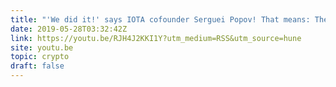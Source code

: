 ```yaml
---
title: "'We did it!' says IOTA cofounder Serguei Popov! That means: The coordicide is only a matter of time 👏👏👏"
date: 2019-05-28T03:32:42Z
link: https://youtu.be/RJH4J2KKI1Y?utm_medium=RSS&utm_source=hune
site: youtu.be
topic: crypto
draft: false
---
```

